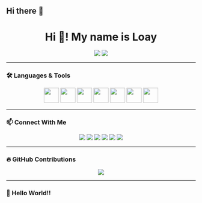 ## Hi there 👋

<!--
**6a2blackout/6a2blackout** is a ✨ _special_ ✨ repository because its `README.md` (this file) appears on your GitHub profile.

Here are some ideas to get you started:

- 🔭 I’m currently working on ...
- 🌱 I’m currently learning ...
- 👯 I’m looking to collaborate on ...
- 🤔 I’m looking for help with ...
- 💬 Ask me about ...
- 📫 How to reach me: ...
- 😄 Pronouns: ...
- ⚡ Fun fact: ...
-->


<h1 align="center">Hi 👋! My name is Loay</h1>

<!-- GitHub Stats -->
<div align="center">
  <img src="https://github-readme-stats.vercel.app/api?username=YourUsername&show_icons=true&theme=radical" />
  <img src="https://github-readme-stats.vercel.app/api/top-langs/?username=YourUsername&layout=compact&theme=radical" />
</div>

---

### 🛠️ Languages & Tools

<p align="center">
  <img src="https://cdn.jsdelivr.net/gh/devicons/devicon/icons/javascript/javascript-original.svg" width="40"/>
  <img src="https://cdn.jsdelivr.net/gh/devicons/devicon/icons/typescript/typescript-original.svg" width="40"/>
  <img src="https://cdn.jsdelivr.net/gh/devicons/devicon/icons/react/react-original.svg" width="40"/>
  <img src="https://cdn.jsdelivr.net/gh/devicons/devicon/icons/html5/html5-original.svg" width="40"/>
  <img src="https://cdn.jsdelivr.net/gh/devicons/devicon/icons/css3/css3-original.svg" width="40"/>
  <img src="https://cdn.jsdelivr.net/gh/devicons/devicon/icons/java/java-original.svg" width="40"/>
  <img src="https://cdn.jsdelivr.net/gh/devicons/devicon/icons/c/c-original.svg" width="40"/>
</p>

---

### 📫 Connect With Me

<p align="center">
  <a href="https://youtube.com/"><img src="https://img.shields.io/badge/Youtube-red?logo=youtube&style=for-the-badge" /></a>
  <a href="https://instagram.com/"><img src="https://img.shields.io/badge/Instagram-pink?logo=instagram&style=for-the-badge" /></a>
  <a href="https://twitch.tv/"><img src="https://img.shields.io/badge/Twitch-purple?logo=twitch&style=for-the-badge" /></a>
  <a href="https://discord.com/"><img src="https://img.shields.io/badge/Discord-blue?logo=discord&style=for-the-badge" /></a>
  <a href="mailto:your@email.com"><img src="https://img.shields.io/badge/Gmail-red?logo=gmail&style=for-the-badge" /></a>
  <a href="https://linkedin.com/in/yourprofile"><img src="https://img.shields.io/badge/LinkedIn-blue?logo=linkedin&style=for-the-badge" /></a>
</p>

---

### 🔥 GitHub Contributions

<p align="center">
  <img src="https://github-readme-streak-stats.herokuapp.com/?user=YourUsername&theme=radical" />
</p>

---

### 👋 Hello World!!

